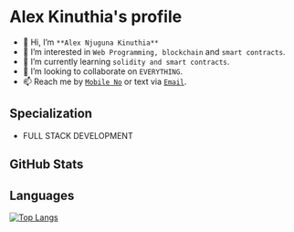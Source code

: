 #  **Alex Kinuthia's profile**

- 👋 Hi, I’m `**Alex Njuguna Kinuthia**`
- 👀 I’m interested in `Web Programming, blockchain` and `smart contracts`.
- 🌱 I’m currently learning `solidity and smart contracts`.
- 💞️ I’m looking to collaborate on `EVERYTHING`.
- 📫 Reach me by [`Mobile No`](0727433148) or text via [`Email`](njugunakinuthia013@gmail.com).

## Specialization

- FULL STACK DEVELOPMENT


## GitHub Stats

<!-- ![William's GitHub stats](https://github-readme-stats.vercel.app/api?username=alex-njuguna&show_icons=true&theme=radical) -->


## Languages

[![Top Langs](https://github-readme-stats.vercel.app/api/top-langs/?username=alex-njuguna&layout=compact)](https://github.com/alex-njuguna/github-readme-stats)
